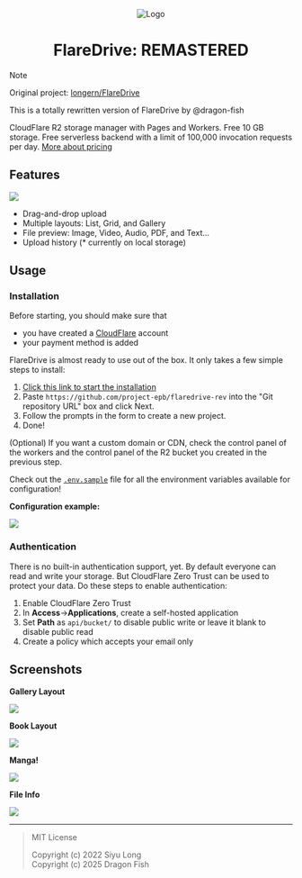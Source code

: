 <div align="center">

![Logo](https://github.com/user-attachments/assets/e02724d9-58e9-431f-bb63-d4b52c6bb7d4)

# FlareDrive: REMASTERED

</div>

> [!NOTE]
> Original project: [longern/FlareDrive](https://github.com/longern/FlareDrive)
>
> This is a totally rewritten version of FlareDrive by @dragon-fish

CloudFlare R2 storage manager with Pages and Workers. Free 10 GB storage. Free serverless backend with a limit of 100,000 invocation requests per day. [More about pricing](https://developers.cloudflare.com/r2/platform/pricing/)

## Features

![](https://github.com/user-attachments/assets/7a89b857-c11d-4c1e-bb5b-2f12d95896d3)

- Drag-and-drop upload
- Multiple layouts: List, Grid, and Gallery
- File preview: Image, Video, Audio, PDF, and Text...
- Upload history (\* currently on local storage)

## Usage

### Installation

Before starting, you should make sure that

- you have created a [CloudFlare](https://dash.cloudflare.com/) account
- your payment method is added

FlareDrive is almost ready to use out of the box. It only takes a few simple steps to install:

1. [Click this link to start the installation](https://dash.cloudflare.com/?to=/:account/workers-and-pages/create/deploy-to-workers)
2. Paste `https://github.com/project-epb/flaredrive-rev` into the "Git repository URL" box and click Next.
3. Follow the prompts in the form to create a new project.
4. Done!

(Optional) If you want a custom domain or CDN, check the control panel of the workers and the control panel of the R2 bucket you created in the previous step.

Check out the [`.env.sample`](.env.sample) file for all the environment variables available for configuration!

**Configuration example:**

![](https://github.com/user-attachments/assets/0f806845-5327-472e-83e9-b14da76aece0)

### Authentication

There is no built-in authentication support, yet. By default everyone can read and write your storage. But CloudFlare Zero Trust can be used to protect your data. Do these steps to enable authentication:

1. Enable CloudFlare Zero Trust
2. In **Access**->**Applications**, create a self-hosted application
3. Set **Path** as `api/bucket/` to disable public write or leave it blank to disable public read
4. Create a policy which accepts your email only

## Screenshots

**Gallery Layout**

![](https://github.com/user-attachments/assets/a815f682-fac4-459b-b53a-9c219966be3d)

**Book Layout**

![](https://github.com/user-attachments/assets/27135561-6ab7-40fd-8bae-3cb833f74c4c)

**Manga!**

![](https://github.com/user-attachments/assets/bcb31353-7709-4152-b6a9-8297e300a387)

**File Info**

![](https://github.com/user-attachments/assets/f8e5c6ab-7d16-48f3-972c-49ef109549b8)

---

> MIT License
>
> Copyright (c) 2022 Siyu Long<br>Copyright (c) 2025 Dragon Fish

